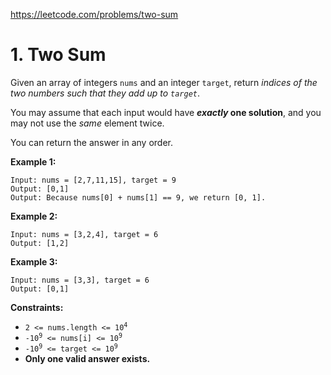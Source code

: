 https://leetcode.com/problems/two-sum
# 1. Two Sum
Given an array of integers <code>nums</code>
and an integer <code>target</code>, return *indices of the two numbers such that they add up to <code>target</code>*.

You may assume that each input would have ***exactly* one solution**, and you may not use the *same* element twice.

You can return the answer in any order.




**Example 1:**

```
Input: nums = [2,7,11,15], target = 9
Output: [0,1]
Output: Because nums[0] + nums[1] == 9, we return [0, 1].

```
**Example 2:**

```
Input: nums = [3,2,4], target = 6
Output: [1,2]

```
**Example 3:**

```
Input: nums = [3,3], target = 6
Output: [0,1]

```



**Constraints:**

* <code>2 <= nums.length <= 10<sup>4</sup></code>
* <code>-10<sup>9</sup> <= nums[i] <= 10<sup>9</sup></code>
* <code>-10<sup>9</sup> <= target <= 10<sup>9</sup></code>
* **Only one valid answer exists.**



